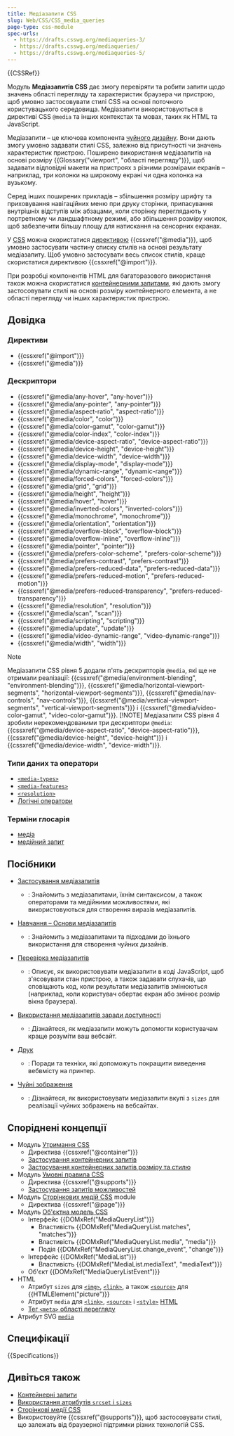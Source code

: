 ```yaml
---
title: Медіазапити CSS
slug: Web/CSS/CSS_media_queries
page-type: css-module
spec-urls:
  - https://drafts.csswg.org/mediaqueries-3/
  - https://drafts.csswg.org/mediaqueries/
  - https://drafts.csswg.org/mediaqueries-5/
---
```


{{CSSRef}}

Модуль **Медіазапитів CSS** дає змогу перевіряти та робити запити щодо значень області перегляду та характеристик браузера чи пристрою, щоб умовно застосовувати стилі CSS на основі поточного користувацького середовища. Медіазапити використовуються в директиві CSS `@media` та інших контекстах та мовах, таких як HTML та JavaScript.

Медіазапити – це ключова компонента [чуйного дизайну](/uk/docs/Learn_web_development/Core/CSS_layout/Responsive_Design). Вони дають змогу умовно задавати стилі CSS, залежно від присутності чи значень характеристик пристрою. Поширено використання медіазапитів на основі розміру {{Glossary("viewport", "області перегляду")}}, щоб задавати відповідні макети на пристроях з різними розмірами екранів – наприклад, три колонки на широкому екрані чи одна колонка на вузькому.

Серед інших поширених прикладів – збільшення розміру шрифту та приховування навігаційних меню при друку сторінки, припасування внутрішніх відступів між абзацами, коли сторінку переглядають у портретному чи ландшафтному режимі, або збільшення розміру кнопок, щоб забезпечити більшу площу для натискання на сенсорних екранах.

У [CSS](/uk/docs/Web/CSS) можна скористатися [директивою](/uk/docs/Web/CSS/At-rule) {{cssxref("@media")}}, щоб умовно застосувати частину списку стилів на основі результату медіазапиту. Щоб умовно застосувати весь список стилів, краще скористатися директивою {{cssxref("@import")}}.

При розробці компонентів HTML для багаторазового використання також можна скористатися [контейнерними запитами](/uk/docs/Web/CSS/CSS_containment/Container_queries), які дають змогу застосовувати стилі на основі розміру контейнерного елемента, а не області перегляду чи інших характеристик пристрою.

## Довідка

### Директиви

- {{cssxref("@import")}}
- {{cssxref("@media")}}

### Дескриптори

- {{cssxref("@media/any-hover", "any-hover")}}
- {{cssxref("@media/any-pointer", "any-pointer")}}
- {{cssxref("@media/aspect-ratio", "aspect-ratio")}}
- {{cssxref("@media/color", "color")}}
- {{cssxref("@media/color-gamut", "color-gamut")}}
- {{cssxref("@media/color-index", "color-index")}}
- {{cssxref("@media/device-aspect-ratio", "device-aspect-ratio")}}
- {{cssxref("@media/device-height", "device-height")}}
- {{cssxref("@media/device-width", "device-width")}}
- {{cssxref("@media/display-mode", "display-mode")}}
- {{cssxref("@media/dynamic-range", "dynamic-range")}}
- {{cssxref("@media/forced-colors", "forced-colors")}}
- {{cssxref("@media/grid", "grid")}}
- {{cssxref("@media/height", "height")}}
- {{cssxref("@media/hover", "hover")}}
- {{cssxref("@media/inverted-colors", "inverted-colors")}}
- {{cssxref("@media/monochrome", "monochrome")}}
- {{cssxref("@media/orientation", "orientation")}}
- {{cssxref("@media/overflow-block", "overflow-block")}}
- {{cssxref("@media/overflow-inline", "overflow-inline")}}
- {{cssxref("@media/pointer", "pointer")}}
- {{cssxref("@media/prefers-color-scheme", "prefers-color-scheme")}}
- {{cssxref("@media/prefers-contrast", "prefers-contrast")}}
- {{cssxref("@media/prefers-reduced-data", "prefers-reduced-data")}}
- {{cssxref("@media/prefers-reduced-motion", "prefers-reduced-motion")}}
- {{cssxref("@media/prefers-reduced-transparency", "prefers-reduced-transparency")}}
- {{cssxref("@media/resolution", "resolution")}}
- {{cssxref("@media/scan", "scan")}}
- {{cssxref("@media/scripting", "scripting")}}
- {{cssxref("@media/update", "update")}}
- {{cssxref("@media/video-dynamic-range", "video-dynamic-range")}}
- {{cssxref("@media/width", "width")}}

> [!NOTE]
> Медіазапити CSS рівня 5 додали п'ять дескрипторів `@media`, які ще не отримали реалізації: {{cssxref("@media/environment-blending", "environment-blending")}}, {{cssxref("@media/horizontal-viewport-segments", "horizontal-viewport-segments")}}, {{cssxref("@media/nav-controls", "nav-controls")}}, {{cssxref("@media/vertical-viewport-segments", "vertical-viewport-segments")}} і {{cssxref("@media/video-color-gamut", "video-color-gamut")}}.
> [!NOTE]
> Медіазапити CSS рівня 4 зробили нерекомендованими три дескриптори `@media`: {{cssxref("@media/device-aspect-ratio", "device-aspect-ratio")}}, {{cssxref("@media/device-height", "device-height")}} і {{cssxref("@media/device-width", "device-width")}}.

### Типи даних та оператори

- [`<media-types>`](/uk/docs/Web/CSS/@media#typy-media)
- [`<media-features>`](/uk/docs/Web/CSS/@media#mozhlyvosti-media)
- [`<resolution>`](/uk/docs/Web/CSS/resolution)
- [Логічні оператори](/uk/docs/Web/CSS/@media#lohichni-operatory)

### Терміни глосарія

- [медіа](/uk/docs/Glossary/Media/CSS)
- [медійний запит](/uk/docs/Glossary/Media_query)

## Посібники

- [Застосування медіазапитів](/uk/docs/Web/CSS/CSS_media_queries/Using_media_queries)

  - : Знайомить з медіазапитами, їхнім синтаксисом, а також операторами та медійними можливостями, які використовуються для створення виразів медіазапитів.

- [Навчання – Основи медіазапитів](/uk/docs/Learn_web_development/Core/CSS_layout/Media_queries)

  - : Знайомить з медіазапитами та підходами до їхнього використання для створення чуйних дизайнів.

- [Перевірка медіазапитів](/uk/docs/Web/CSS/CSS_media_queries/Testing_media_queries)

  - : Описує, як використовувати медіазапити в коді JavaScript, щоб з'ясовувати стан пристрою, а також задавати слухачів, що сповіщають код, коли результати медіазапитів змінюються (наприклад, коли користувач обертає екран або змінює розмір вікна браузера).

- [Використання медіазапитів заради доступності](/uk/docs/Web/CSS/CSS_media_queries/Using_media_queries_for_accessibility)

  - : Дізнайтеся, як медіазапити можуть допомогти користувачам краще розуміти ваш вебсайт.

- [Друк](/uk/docs/Web/CSS/CSS_media_queries/Printing)

  - : Поради та техніки, які допоможуть покращити виведення вебвмісту на принтер.

- [Чуйні зображення](/uk/docs/Web/HTML/Responsive_images)

  - : Дізнайтеся, як використовувати медіазапити вкупі з `sizes` для реалізації чуйних зображень на вебсайтах.

## Споріднені концепції

- Модуль [Утримання CSS](/uk/docs/Web/CSS/CSS_containment)
  - Директива {{cssxref("@container")}}
  - [Застосування контейнерних запитів](/uk/docs/Web/CSS/CSS_containment/Container_queries)
  - [Застосування контейнерних запитів розміру та стилю](/uk/docs/Web/CSS/CSS_containment/Container_size_and_style_queries)
- Модуль [Умовні правила CSS](/uk/docs/Web/CSS/CSS_conditional_rules)
  - Директива {{cssxref("@supports")}}
  - [Застосування запитів можливостей](/uk/docs/Web/CSS/CSS_conditional_rules/Using_feature_queries)
- Модуль [Сторінкових медій CSS](/uk/docs/Web/CSS/CSS_paged_media) module
  - Директива {{cssxref("@page")}}
- Модуль [Об'єктна модель CSS](/uk/docs/Web/API/CSS_Object_Model)
  - Інтерфейс {{DOMxRef("MediaQueryList")}}
    - Властивість {{DOMxRef("MediaQueryList.matches", "matches")}}
    - Властивість {{DOMxRef("MediaQueryList.media", "media")}}
    - Подія {{DOMxRef("MediaQueryList.change_event", "change")}}
  - Інтерфейс {{DOMxRef("MediaList")}}
    - Властивість {{DOMxRef("MediaList.mediaText", "mediaText")}}
  - Об'єкт {{DOMxRef("MediaQueryListEvent")}}
- HTML
  - Атрибут `sizes` для [`<img>`](/uk/docs/Web/HTML/Element/img#sizes), [`<link>`](/uk/docs/Web/HTML/Element/link#sizes), а також [`<source>`](/uk/docs/Web/HTML/Element/source#sizes) для {{HTMLElement("picture")}}
  - Атрибут `media` для [`<link>`](/uk/docs/Web/HTML/Element/link#media), [`<source>`](/uk/docs/Web/HTML/Element/source#media) і [`<style>`](/uk/docs/Web/HTML/Element/style#media) [HTML](/uk/docs/Web/HTML)
  - [Тег `<meta>` області перегляду](/uk/docs/Web/HTML/Viewport_meta_tag)
- Атрибут SVG [`media`](/uk/docs/Web/SVG/Attribute/media)

## Специфікації

{{Specifications}}

## Дивіться також

- [Контейнерні запити](/uk/docs/Web/CSS/CSS_containment/Container_queries)
- [Використання атрибутів `srcset` і `sizes`](/uk/docs/Web/HTML/Element/img#vykorystannia-atrybutiv-srcset-i-sizes)
- [Сторінкові медії CSS](/uk/docs/Web/CSS/CSS_paged_media)
- Використовуйте {{cssxref("@supports")}}, щоб застосовувати стилі, що залежать від браузерної підтримки різних технологій CSS.
